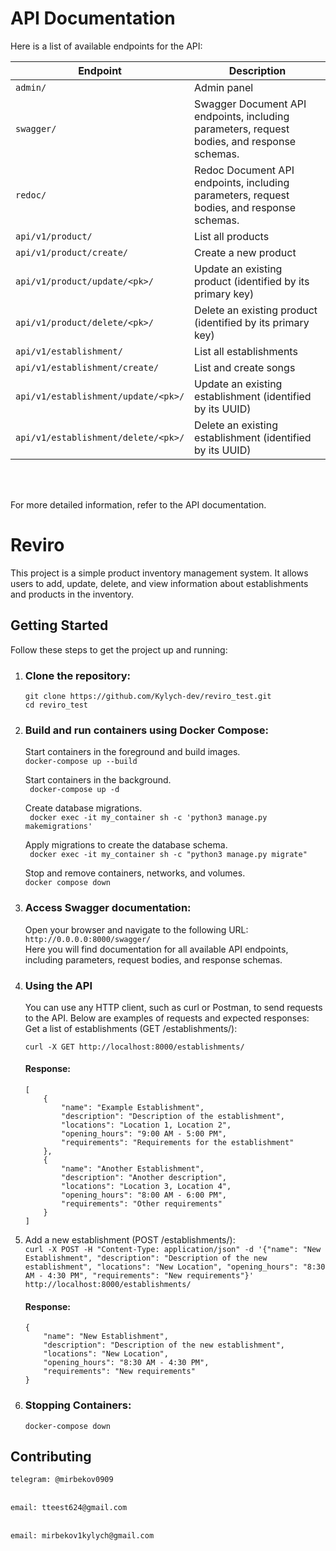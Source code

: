# API Documentation

Here is a list of available endpoints for the API:

| Endpoint             | Description                     |
|----------------------|---------------------------------|
| `admin/`      | Admin panel         |
| `swagger/` | Swagger  Document API endpoints, including parameters, request bodies, and response schemas.|
| `redoc/`       | Redoc  Document API endpoints, including parameters, request bodies, and response schemas.          |
| `api/v1/product/`  | List all products  |
| `api/v1/product/create/`       | Create a new product            |
| `api/v1/product/update/<pk>/`  | Update an existing product (identified by its primary key)
| `api/v1/product/delete/<pk>/`       | Delete an existing product (identified by its primary key)          |
| `api/v1/establishment/`  | List all establishments  |
| `api/v1/establishment/create/`       | List and create songs           |
| `api/v1/establishment/update/<pk>/`  | Update an existing establishment (identified by its UUID) |
| `api/v1/establishment/delete/<pk>/`       | Delete an existing establishment (identified by its UUID)          |

<br>
<br>


For more detailed information, refer to the API documentation.

# Reviro

This project is a simple product inventory management system. It allows users to add, 
update, delete, and view information about establishments and products in the inventory.

## Getting Started

Follow these steps to get the project up and running:

1. ### Clone the repository:<br>
    ```git clone https://github.com/Kylych-dev/reviro_test.git``` <br>
    ```cd reviro_test```
2. ### Build and run containers using Docker Compose: <br>

    Start containers in the foreground and build images.<br>
    ```docker-compose up --build``` <br>

    Start containers in the background.<br>
    ``` docker-compose up -d``` <br>
    
    Create database migrations.<br>
    ``` docker exec -it my_container sh -c 'python3 manage.py makemigrations'``` <br>
    
    Apply migrations to create the database schema.<br>
    ``` docker exec -it my_container sh -c "python3 manage.py migrate"``` <br>
    
    Stop and remove containers, networks, and volumes.<br>
    ``` docker compose down ``` <br>


3. ### Access Swagger documentation:

    Open your browser and navigate to the following URL: <br>
    ```http://0.0.0.0:8000/swagger/``` <br>
    Here you will find documentation for all available API endpoints, including parameters, request bodies, and response schemas.<br>


4. ### Using the API

    You can use any HTTP client, such as curl or Postman, to send requests to the API. Below are examples of requests and expected responses: <br>
    Get a list of establishments (GET /establishments/): <br>

    ```curl -X GET http://localhost:8000/establishments/``` <br>
    
    #### Response:
    ```
    [
        {
            "name": "Example Establishment",
            "description": "Description of the establishment",
            "locations": "Location 1, Location 2",
            "opening_hours": "9:00 AM - 5:00 PM",
            "requirements": "Requirements for the establishment"
        },
        {
            "name": "Another Establishment",
            "description": "Another description",
            "locations": "Location 3, Location 4",
            "opening_hours": "8:00 AM - 6:00 PM",
            "requirements": "Other requirements"
        }
    ]
    ```

4. Add a new establishment (POST /establishments/): <br>
    ```curl -X POST -H "Content-Type: application/json" -d '{"name": "New Establishment", "description": "Description of the new establishment", "locations": "New Location", "opening_hours": "8:30 AM - 4:30 PM", "requirements": "New requirements"}' http://localhost:8000/establishments/```

    #### Response:
    ```
    {
        "name": "New Establishment",
        "description": "Description of the new establishment",
        "locations": "New Location",
        "opening_hours": "8:30 AM - 4:30 PM",
        "requirements": "New requirements"
    }
    ```


5. ### Stopping Containers: <br>
    ```docker-compose down```


## Contributing

`telegram: @mirbekov0909` <br>
<br>

`email: tteest624@gmail.com` <br>
<br>

`email: mirbekov1kylych@gmail.com`



